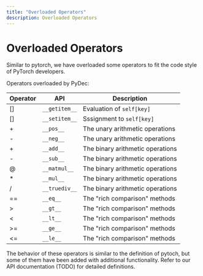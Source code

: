 ```yaml
---
title: "Overloaded Operators"
description: Overloaded Operators
---
```


# Overloaded Operators

Similar to pytorch, we have overloaded some operators to fit the code style of PyTorch developers.

Operators overloaded by PyDec:

| Operator | API           | Description                      |
| -------- | ------------- | -------------------------------- |
| []       | `__getitem__` | Evaluation of `self[key]`        |
| []       | `__setitem__` | Sssignment to `self[key]`        |
| +        | `__pos__`     | The unary arithmetic operations  |
| -        | `__neg__`     | The unary arithmetic operations  |
| +        | `__add__`     | The binary arithmetic operations |
| -        | `__sub__`     | The binary arithmetic operations |
| @        | `__matmul__`  | The binary arithmetic operations |
| *        | `__mul__`     | The binary arithmetic operations |
| /        | `__truediv__` | The binary arithmetic operations |
| ==       | `__eq__`      | The "rich comparison" methods    |
| >        | `__gt__`      | The "rich comparison" methods    |
| <        | `__lt__`      | The "rich comparison" methods    |
| >=       | `__ge__`      | The "rich comparison" methods    |
| <=       | `__le__`      | The "rich comparison" methods    |

The behavior of these operators is similar to the definition of pytoch, but some of them have been added with additional functionality. Refer to our API documentation (TODO) for detailed definitions.